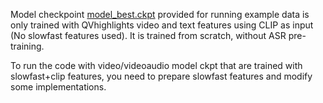 Model checkpoint [model_best.ckpt](model_best.ckpt) provided for running example data is only trained with QVhighlights video and text features using CLIP as input (No slowfast features used). 
It is trained from scratch, without ASR pre-training. 

To run the code with video/videoaudio model ckpt that are trained with slowfast+clip features, you need to prepare slowfast features and modify some implementations.
